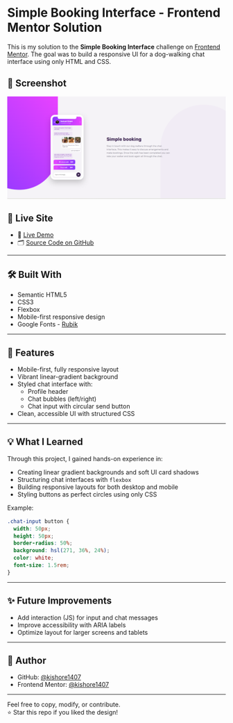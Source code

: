 # Simple Booking Interface - Frontend Mentor Solution

This is my solution to the **Simple Booking Interface** challenge on [Frontend Mentor](https://www.frontendmentor.io). The goal was to build a responsive UI for a dog-walking chat interface using only HTML and CSS.

## 📸 Screenshot

![Project Screenshot](./screenshot.png)

## 🔗 Live Site

- 🔗 [Live Demo](https://kishore1407.github.io/HTML-CSS/)
- 🗂 [Source Code on GitHub](https://github.com/kishore1407/HTML-CSS)

---

## 🛠️ Built With

- Semantic HTML5
- CSS3
- Flexbox
- Mobile-first responsive design
- Google Fonts - [Rubik](https://fonts.google.com/specimen/Rubik)

---

## 📱 Features

- Mobile-first, fully responsive layout
- Vibrant linear-gradient background
- Styled chat interface with:
  - Profile header
  - Chat bubbles (left/right)
  - Chat input with circular send button
- Clean, accessible UI with structured CSS

---

## 💡 What I Learned

Through this project, I gained hands-on experience in:

- Creating linear gradient backgrounds and soft UI card shadows
- Structuring chat interfaces with `flexbox`
- Building responsive layouts for both desktop and mobile
- Styling buttons as perfect circles using only CSS

Example:
```css
.chat-input button {
  width: 50px;
  height: 50px;
  border-radius: 50%;
  background: hsl(271, 36%, 24%);
  color: white;
  font-size: 1.5rem;
}
```

---

## ✨ Future Improvements

- Add interaction (JS) for input and chat messages
- Improve accessibility with ARIA labels
- Optimize layout for larger screens and tablets

---

## 👤 Author

- GitHub: [@kishore1407](https://github.com/kishore1407)
- Frontend Mentor: [@kishore1407](https://www.frontendmentor.io/profile/kishore1407)

---

Feel free to copy, modify, or contribute.  
⭐ Star this repo if you liked the design!

